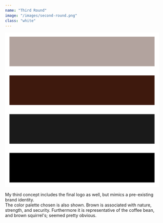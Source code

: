 ```yaml
---
name: "Third Round"
image: "/images/second-round.png"
class: "white"
---
```


![](/images/bs-colours.png)

<p class="push-0">
My third concept includes the final logo as well, but mimics a pre-existing brand identity.<br>
The color palette chosen is also shown. Brown is associated with nature, strength, and security. Furthermore it is representative of the coffee bean, and brown squirrel's; seemed pretty obvious.
</p>
